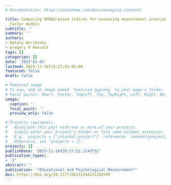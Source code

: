```yaml
---
# Documentation: https://wowchemy.com/docs/managing-content/

title: Comparing RMSEA-based indices for assessing measurement invariance in confirmatory
  factor models
subtitle: ''
summary: ''
authors:
- Nataly Beribisky
- Gregory R Hancock
tags: []
categories: []
date: '2023-01-01'
lastmod: 2023-11-16T15:27:52-05:00
featured: false
draft: false

# Featured image
# To use, add an image named `featured.jpg/png` to your page's folder.
# Focal points: Smart, Center, TopLeft, Top, TopRight, Left, Right, BottomLeft, Bottom, BottomRight.
image:
  caption: ''
  focal_point: ''
  preview_only: false

# Projects (optional).
#   Associate this post with one or more of your projects.
#   Simply enter your project's folder or file name without extension.
#   E.g. `projects = ["internal-project"]` references `content/project/deep-learning/index.md`.
#   Otherwise, set `projects = []`.
projects: []
publishDate: '2023-11-16T20:27:52.224375Z'
publication_types:
- '2'
abstract: ''
publication: '*Educational and Psychological Measurement*'
doi: https://doi.org/10.1177/00131644231202949
---
```

